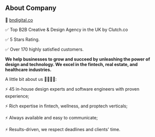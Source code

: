 ## About Company

🤖 [bndigital.co](bndigital.co)

✅ Top B2B Creative & Design Agency in the UK by Clutch.co  

✅ 5 Stars Rating.

✅ Over 170 highly satisfied customers.

**We help businesses to grow and succeed by unleashing the power of design and technology. We excel in the fintech, real estate, and healthcare industries.**

A little bit about us 👩‍💻👨‍💻:

⚡️ 45 in-house design experts and software engineers with proven experience;

⚡️ Rich expertise in fintech, wellness, and proptech verticals;

⚡️ Always available and easy to communicate;

⚡️ Results-driven, we respect deadlines and clients' time.

